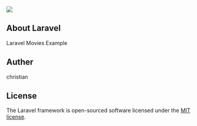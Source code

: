 <img src="../../../../../../../../../../../img/themdb.png">

## About Laravel

Laravel Movies Example

## Auther
christian

## License

The Laravel framework is open-sourced software licensed under the [MIT license](https://opensource.org/licenses/MIT).
